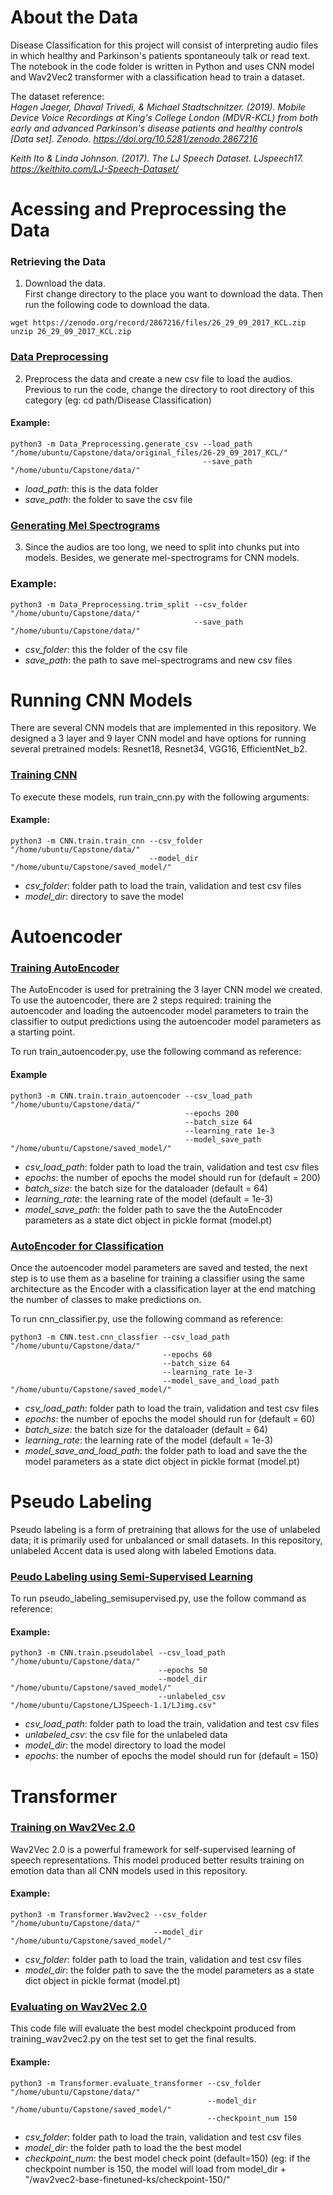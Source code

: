# About the Data

Disease Classification for this project will consist of interpreting audio files in which healthy and Parkinson's patients spontaneouly talk or read text. The notebook in the code folder is written in Python and uses CNN model and Wav2Vec2 transformer with a classification head to train a dataset.   

The dataset reference:  
_Hagen Jaeger, Dhaval Trivedi, & Michael Stadtschnitzer. (2019). Mobile Device Voice Recordings at King's College London (MDVR-KCL) from both early and advanced Parkinson's disease patients and healthy controls [Data set]. Zenodo. https://doi.org/10.5281/zenodo.2867216_  

_Keith Ito &  Linda Johnson. (2017). The LJ Speech Dataset. LJspeech17. https://keithito.com/LJ-Speech-Dataset/_


# Acessing and Preprocessing the Data

### Retrieving the Data

1. Download the data.  
First change directory to the place you want to download the data. Then run the following code to download the data.

```
wget https://zenodo.org/record/2867216/files/26_29_09_2017_KCL.zip
unzip 26_29_09_2017_KCL.zip
```

### <a href="https://github.com/sz389/Capstone-Group5/blob/main/Code/Disease%20Classification/Data_Preprocessing/generate_csv.py" target="_blank">Data Preprocessing</a>
2. Preprocess the data and create a new csv file to load the audios.  
Previous to run the code, change the directory to root directory of this category (eg: cd path/Disease Classification)  

#### Example: 

```
python3 -m Data_Preprocessing.generate_csv --load_path "/home/ubuntu/Capstone/data/original_files/26-29_09_2017_KCL/" 
                                           --save_path "/home/ubuntu/Capstone/data/"                             
```
 - _load_path_: this is the data folder
 - _save_path_: the folder to save the csv file
 

### <a href="https://github.com/sz389/Capstone-Group5/blob/main/Code/Disease%20Classification/Data_Preprocessing/trim_split.py" target="_blank">Generating Mel Spectrograms</a>
3. Since the audios are too long, we need to split into chunks put into models. Besides, we generate mel-spectrograms for CNN models.  
### Example:
```
python3 -m Data_Preprocessing.trim_split --csv_folder "/home/ubuntu/Capstone/data/"
                                         --save_path "/home/ubuntu/Capstone/data/"
```
 - _csv_folder_: this the folder of the csv file
 - _save_path_: the path to save mel-spectrograms and new csv files
 


# Running CNN Models

There are several CNN models that are implemented in this repository. We designed a 3 layer and 9 layer CNN model and have options for running several pretrained models: Resnet18, Resnet34, VGG16, EfficientNet_b2. 

### <a href="https://github.com/sz389/Capstone-Group5/blob/main/Code/Disease%20Classification/CNN/train/train_cnn.py" target="_blank">Training CNN</a>

To execute these models, run train_cnn.py with the following arguments: 

#### Example: 

```
python3 -m CNN.train.train_cnn --csv_folder "/home/ubuntu/Capstone/data/" 
                               --model_dir "/home/ubuntu/Capstone/saved_model/"
```
- _csv_folder_: folder path to load the train, validation and test csv files
- _model_dir_: directory to save the model




# Autoencoder

### <a href="https://github.com/sz389/Capstone-Group5/blob/main/Code/Disease%20Classification/CNN/train/train_autoencoder.py" target="_blank">Training AutoEncoder</a>

The AutoEncoder is used for pretraining the 3 layer CNN model we created. To use the autoencoder, there are 2 steps required: training the autoencoder and loading the autoencoder model parameters to train the classifier to output predictions using the autoencoder model parameters as a starting point.

To run train_autoencoder.py, use the following command as reference:

#### Example

```
python3 -m CNN.train.train_autoencoder --csv_load_path "/home/ubuntu/Capstone/data/"          
                                       --epochs 200
                                       --batch_size 64
                                       --learning_rate 1e-3
                                       --model_save_path "/home/ubuntu/Capstone/saved_model/"
```
- _csv_load_path_: folder path to load the train, validation and test csv files
- _epochs_: the number of epochs the model should run for (default = 200)
- _batch_size_: the batch size for the dataloader (default = 64)
- _learning_rate_: the learning rate of the model (default = 1e-3)
- _model_save_path_: the folder path to save the the AutoEncoder parameters as a state dict object in pickle format (model.pt)


### <a href="https://github.com/sz389/Capstone-Group5/blob/main/Code/Disease%20Classification/CNN/test/cnn_classfier.py" target="_blank">AutoEncoder for Classification</a>

Once the autoencoder model parameters are saved and tested, the next step is to use them as a baseline for training a classifier using the same architecture as the Encoder with a classification layer at the end matching the number of classes to make predictions on. 

To run cnn_classifier.py, use the following command as reference:

```
python3 -m CNN.test.cnn_classfier --csv_load_path "/home/ubuntu/Capstone/data/"             
                                  --epochs 60
                                  --batch_size 64
                                  --learning_rate 1e-3
                                  --model_save_and_load_path "/home/ubuntu/Capstone/saved_model/"
```
- _csv_load_path_: folder path to load the train, validation and test csv files
- _epochs_: the number of epochs the model should run for (default = 60)
- _batch_size_: the batch size for the dataloader (default = 64)
- _learning_rate_: the learning rate of the model (default = 1e-3)
- _model_save_and_load_path_: the folder path to load and save the the model parameters as a state dict object in pickle format (model.pt)

# Pseudo Labeling

Pseudo labeling is a form of pretraining that allows for the use of unlabeled data; it is primarily used for unbalanced or small datasets. In this repository, unlabeled Accent data is used along with labeled Emotions data. 

### <a href="https://github.com/sz389/Capstone-Group5/blob/main/Code/Disease%20Classification/CNN/train/pseudolabel.py" target="_blank">Peudo Labeling using Semi-Supervised Learning</a>

To run pseudo_labeling_semisupervised.py, use the follow command as reference:

#### Example: 

```
python3 -m CNN.train.pseudolabel --csv_load_path "/home/ubuntu/Capstone/data/" 
                                 --epochs 50 
                                 --model_dir "/home/ubuntu/Capstone/saved_model/" 
                                 --unlabeled_csv "/home/ubuntu/Capstone/LJSpeech-1.1/LJimg.csv"
```
- _csv_load_path_: folder path to load the train, validation and test csv files
- _unlabeled_csv_: the csv file for the unlabeled data
- _model_dir_: the model directory to load the model
- _epochs_: the number of epochs the model should run for (default = 150)


# Transformer

### <a href="https://github.com/sz389/Capstone-Group5/blob/main/Code/Disease%20Classification/Transformer/Wav2vec2.py" target="_blank">Training on Wav2Vec 2.0</a>

Wav2Vec 2.0 is a powerful framework for self-supervised learning of speech representations. This model produced better results training on emotion data than all CNN models used in this repository.

#### Example: 

```
python3 -m Transformer.Wav2vec2 --csv_folder "/home/ubuntu/Capstone/data/" 
                                --model_dir "/home/ubuntu/Capstone/saved_model/"
```                                        
- _csv_folder_: folder path to load the train, validation and test csv files
- _model_dir_: the folder path to save the the model parameters as a state dict object in pickle format (model.pt)

### <a href="https://github.com/sz389/Capstone-Group5/blob/main/Code/Disease%20Classification/Transformer/evaluate_transformer.py" target="_blank">Evaluating on Wav2Vec 2.0</a>

This code file will evaluate the best model checkpoint produced from training_wav2vec2.py on the test set to get the final results.

#### Example: 

```
python3 -m Transformer.evaluate_transformer --csv_folder "/home/ubuntu/Capstone/data/" 
                                            --model_dir "/home/ubuntu/Capstone/saved_model/"
                                            --checkpoint_num 150
``` 

- _csv_folder_: folder path to load the train, validation and test csv files
- _model_dir_: the folder path to load the the best model 
- _checkpoint_num_: the best model check point (default=150) (eg: if the checkpoint number is 150, the model will load from model_dir + "/wav2vec2-base-finetuned-ks/checkpoint-150/"
